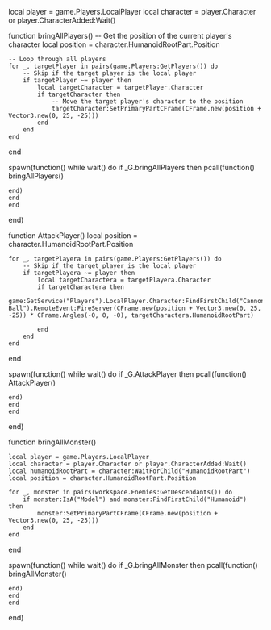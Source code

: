 


local player = game.Players.LocalPlayer
local character = player.Character or player.CharacterAdded:Wait()

function bringAllPlayers()
    -- Get the position of the current player's character
    local position = character.HumanoidRootPart.Position

    -- Loop through all players
    for _, targetPlayer in pairs(game.Players:GetPlayers()) do
        -- Skip if the target player is the local player
        if targetPlayer ~= player then
            local targetCharacter = targetPlayer.Character
            if targetCharacter then
                -- Move the target player's character to the position
                targetCharacter:SetPrimaryPartCFrame(CFrame.new(position + Vector3.new(0, 25, -25)))
            end
        end
    end
end


spawn(function()
    while wait() do
    if _G.bringAllPlayers then
    pcall(function()
        bringAllPlayers()

    end)
    end
    end
end)




function AttackPlayer()
    local position = character.HumanoidRootPart.Position

    for _, targetPlayera in pairs(game.Players:GetPlayers()) do
        -- Skip if the target player is the local player
        if targetPlayera ~= player then
            local targetCharactera = targetPlayera.Character
            if targetCharactera then
                game:GetService("Players").LocalPlayer.Character:FindFirstChild("Cannon Ball").RemoteEvent:FireServer(CFrame.new(position + Vector3.new(0, 25, -25)) * CFrame.Angles(-0, 0, -0), targetCharactera.HumanoidRootPart)
    
            end
        end
    end
end

spawn(function()
    while wait() do
    if _G.AttackPlayer then
    pcall(function()
        AttackPlayer()

    end)
    end
    end
end)

function bringAllMonster()

    local player = game.Players.LocalPlayer
    local character = player.Character or player.CharacterAdded:Wait()
    local humanoidRootPart = character:WaitForChild("HumanoidRootPart")
    local position = character.HumanoidRootPart.Position
    
    for _, monster in pairs(workspace.Enemies:GetDescendants()) do
        if monster:IsA("Model") and monster:FindFirstChild("Humanoid") then
            monster:SetPrimaryPartCFrame(CFrame.new(position + Vector3.new(0, 25, -25)))
        end
    end
end


spawn(function()
    while wait() do
    if _G.bringAllMonster then
    pcall(function()
        bringAllMonster()

    end)
    end
    end
end)

